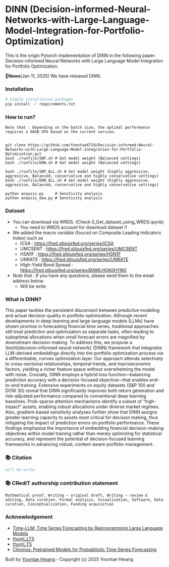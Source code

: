# DINN (Decision-informed-Neural-Networks-with-Large-Language-Model-Integration-for-Portfolio-Optimization)

This is the origin Pytorch implementation of DINN in the following paper: Decision-informed Neural Networks with Large Language Model Integration for Portfolio Optimization.
 
🚩**News**(Jan 11, 2025)  We have released DINN.

### Installation

```bash
# Simple installation packages
pip install -r requirements.txt
```

### How to run?
```
Note that : Depending on the batch size, the optimal performance requires a 96GB GPU based on the current version. 


git clone https://github.com/Yoontae6719/Decision-informed-Neural-Networks-with-Large-Language-Model-Integration-for-Portfolio-Optimization.git
bash ./runfile/SNP.sh # Get model weight (Balanced settings)
bash ./runfile/DOW.sh # Get model weight (Balanced settings)

bash ./runfile/SNP_ALL.sh # Get model weight (highly aggressive, aggressive, Balanced, conservative and highly conservative settings)
bash ./runfile/DOW_ALL.sh # Get model weight (highly aggressive, aggressive, Balanced, conservative and highly conservative settings)

python anaysis.py     # Senstivity analysis 
python anaysis_dow.py # Senstivity analysis
```

### Dataset
- You can download via WRDS. (Check 0_Get_dataset_using_WRDS.ipynb)
    - You need to WRDS account for download dataset !!
- We added the macro variable (foucsd on Composite Leading Indicators Index) such as 
    - ICSA : https://fred.stlouisfed.org/series/ICSA
    - UMCSENT : https://fred.stlouisfed.org/series/UMCSENT
    - HSN1F : https://fred.stlouisfed.org/series/HSN1F
    - UNRATE : https://fred.stlouisfed.org/series/UNRATE
    - HIgh-Yield Bond Spread : https://fred.stlouisfed.org/series/BAMLH0A0HYM2
 - Note that : If you have any questions, please send them to the email address below.
    - Will be write  
   
### What is DINN?
This paper tackles the persistent disconnect between predictive modeling and actual decision quality in portfolio optimization. Although recent developments in deep learning and large language models (LLMs) have shown promise in forecasting financial time series, traditional approaches still treat prediction and optimization as separate tasks, often leading to suboptimal allocations when small forecast errors are magnified by downstream decision-making. To address this, we propose a \textit{decision-informed neural network} (DINN) framework that integrates LLM-derived embeddings directly into the portfolio optimization process via a differentiable, convex optimization layer. Our approach attends selectively to cross-sectional relationships, temporal trends, and macroeconomic factors, yielding a richer feature space without overwhelming the model with noise. Crucially, DINN employs a hybrid loss function—balancing prediction accuracy with a decision-focused objective—that enables end-to-end training. Extensive experiments on equity datasets (S\&P 100 and DOW 30) reveal that DINN significantly improves both return generation and risk-adjusted performance compared to conventional deep learning baselines. Prob-sparse attention mechanisms identify a subset of “high-impact” assets, enabling robust allocations under diverse market regimes. Also, gradient-based sensitivity analyses further show that DINN assigns greater learning capacity to assets most critical for decision making, thus mitigating the impact of prediction errors on portfolio performance. These findings emphasize the importance of embedding financial decision-making objectives within model training rather than merely optimizing for statistical accuracy, and represent the potential of decision-focused learning frameworks in advancing robust, context-aware portfolio management.


### 📚 Citation

```bibtex
will be write
```

### 📚 CRediT authorship contribution statement

```
Mathmatical proof, Writing – original draft, Writing – review & editing, Data curation, Formal analysis, Visualization, Software, Data curation, Conceptualization, Funding acquisition
```


### Acknowledgement
- [Time-LLM: Time Series Forecasting by Reprogramming Large Language Models](https://github.com/KimMeen/Time-LLM/tree/main)
- [thuml_LTS](https://github.com/thuml/Large-Time-Series-Model)
- [thuml_TS](https://github.com/thuml/Time-Series-Library)
- [Chronos: Pretrained Models for Probabilistic Time Series Forecasting](https://github.com/amazon-science/chronos-forecasting)

Built by [Yoontae Hwang](https://yoontae6719.github.io/) - Copyright (c) 2025 Yoontae Hwang
